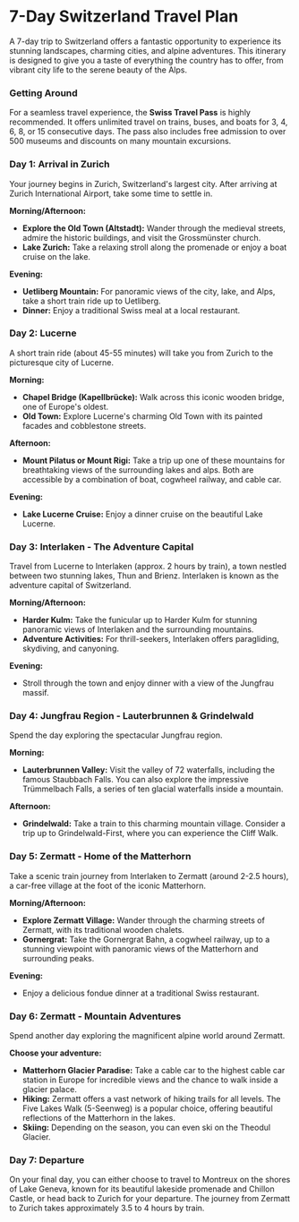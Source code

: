 
# 7-Day Switzerland Travel Plan

A 7-day trip to Switzerland offers a fantastic opportunity to experience its stunning landscapes, charming cities, and alpine adventures. This itinerary is designed to give you a taste of everything the country has to offer, from vibrant city life to the serene beauty of the Alps.

### **Getting Around**

For a seamless travel experience, the **Swiss Travel Pass** is highly recommended. It offers unlimited travel on trains, buses, and boats for 3, 4, 6, 8, or 15 consecutive days. The pass also includes free admission to over 500 museums and discounts on many mountain excursions.

### **Day 1: Arrival in Zurich**

Your journey begins in Zurich, Switzerland's largest city. After arriving at Zurich International Airport, take some time to settle in.

**Morning/Afternoon:**
*   **Explore the Old Town (Altstadt):** Wander through the medieval streets, admire the historic buildings, and visit the Grossmünster church.
*   **Lake Zurich:** Take a relaxing stroll along the promenade or enjoy a boat cruise on the lake.

**Evening:**
*   **Uetliberg Mountain:** For panoramic views of the city, lake, and Alps, take a short train ride up to Uetliberg.
*   **Dinner:** Enjoy a traditional Swiss meal at a local restaurant.

### **Day 2: Lucerne**

A short train ride (about 45-55 minutes) will take you from Zurich to the picturesque city of Lucerne.

**Morning:**
*   **Chapel Bridge (Kapellbrücke):** Walk across this iconic wooden bridge, one of Europe's oldest.
*   **Old Town:** Explore Lucerne's charming Old Town with its painted facades and cobblestone streets.

**Afternoon:**
*   **Mount Pilatus or Mount Rigi:** Take a trip up one of these mountains for breathtaking views of the surrounding lakes and alps. Both are accessible by a combination of boat, cogwheel railway, and cable car.

**Evening:**
*   **Lake Lucerne Cruise:** Enjoy a dinner cruise on the beautiful Lake Lucerne.

### **Day 3: Interlaken - The Adventure Capital**

Travel from Lucerne to Interlaken (approx. 2 hours by train), a town nestled between two stunning lakes, Thun and Brienz. Interlaken is known as the adventure capital of Switzerland.

**Morning/Afternoon:**
*   **Harder Kulm:** Take the funicular up to Harder Kulm for stunning panoramic views of Interlaken and the surrounding mountains.
*   **Adventure Activities:** For thrill-seekers, Interlaken offers paragliding, skydiving, and canyoning.

**Evening:**
*   Stroll through the town and enjoy dinner with a view of the Jungfrau massif.

### **Day 4: Jungfrau Region - Lauterbrunnen & Grindelwald**

Spend the day exploring the spectacular Jungfrau region.

**Morning:**
*   **Lauterbrunnen Valley:** Visit the valley of 72 waterfalls, including the famous Staubbach Falls. You can also explore the impressive Trümmelbach Falls, a series of ten glacial waterfalls inside a mountain.

**Afternoon:**
*   **Grindelwald:** Take a train to this charming mountain village. Consider a trip up to Grindelwald-First, where you can experience the Cliff Walk.

### **Day 5: Zermatt - Home of the Matterhorn**

Take a scenic train journey from Interlaken to Zermatt (around 2-2.5 hours), a car-free village at the foot of the iconic Matterhorn.

**Morning/Afternoon:**
*   **Explore Zermatt Village:** Wander through the charming streets of Zermatt, with its traditional wooden chalets.
*   **Gornergrat:** Take the Gornergrat Bahn, a cogwheel railway, up to a stunning viewpoint with panoramic views of the Matterhorn and surrounding peaks.

**Evening:**
*   Enjoy a delicious fondue dinner at a traditional Swiss restaurant.

### **Day 6: Zermatt - Mountain Adventures**

Spend another day exploring the magnificent alpine world around Zermatt.

**Choose your adventure:**
*   **Matterhorn Glacier Paradise:** Take a cable car to the highest cable car station in Europe for incredible views and the chance to walk inside a glacier palace.
*   **Hiking:** Zermatt offers a vast network of hiking trails for all levels. The Five Lakes Walk (5-Seenweg) is a popular choice, offering beautiful reflections of the Matterhorn in the lakes.
*   **Skiing:** Depending on the season, you can even ski on the Theodul Glacier.

### **Day 7: Departure**

On your final day, you can either choose to travel to Montreux on the shores of Lake Geneva, known for its beautiful lakeside promenade and Chillon Castle, or head back to Zurich for your departure. The journey from Zermatt to Zurich takes approximately 3.5 to 4 hours by train.
